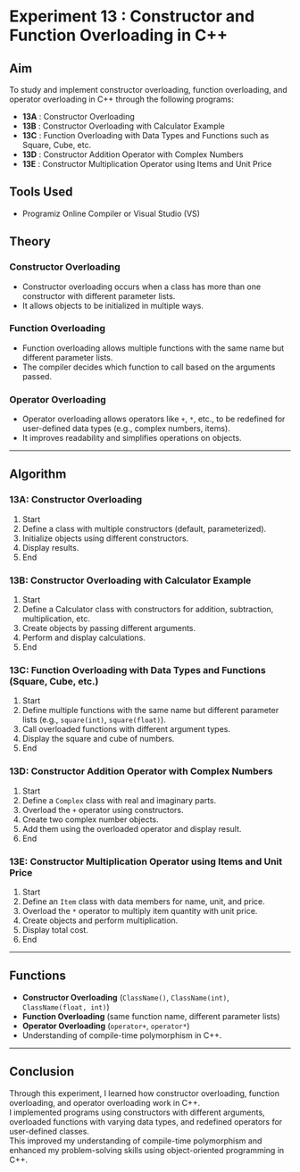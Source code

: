 # Experiment 13 : Constructor and Function Overloading in C++

## Aim
To study and implement constructor overloading, function overloading, and operator overloading in C++ through the following programs:
- **13A** : Constructor Overloading  
- **13B** : Constructor Overloading with Calculator Example  
- **13C** : Function Overloading with Data Types and Functions such as Square, Cube, etc.  
- **13D** : Constructor Addition Operator with Complex Numbers  
- **13E** : Constructor Multiplication Operator using Items and Unit Price  

## Tools Used
- Programiz Online Compiler or Visual Studio (VS)

## Theory

### Constructor Overloading
- Constructor overloading occurs when a class has more than one constructor with different parameter lists.  
- It allows objects to be initialized in multiple ways.  

### Function Overloading
- Function overloading allows multiple functions with the same name but different parameter lists.  
- The compiler decides which function to call based on the arguments passed.  

### Operator Overloading
- Operator overloading allows operators like `+`, `*`, etc., to be redefined for user-defined data types (e.g., complex numbers, items).  
- It improves readability and simplifies operations on objects.  

---

## Algorithm

### 13A: Constructor Overloading
1. Start  
2. Define a class with multiple constructors (default, parameterized).  
3. Initialize objects using different constructors.  
4. Display results.  
5. End  

### 13B: Constructor Overloading with Calculator Example
1. Start  
2. Define a Calculator class with constructors for addition, subtraction, multiplication, etc.  
3. Create objects by passing different arguments.  
4. Perform and display calculations.  
5. End  

### 13C: Function Overloading with Data Types and Functions (Square, Cube, etc.)
1. Start  
2. Define multiple functions with the same name but different parameter lists (e.g., `square(int)`, `square(float)`).  
3. Call overloaded functions with different argument types.  
4. Display the square and cube of numbers.  
5. End  

### 13D: Constructor Addition Operator with Complex Numbers
1. Start  
2. Define a `Complex` class with real and imaginary parts.  
3. Overload the `+` operator using constructors.  
4. Create two complex number objects.  
5. Add them using the overloaded operator and display result.  
6. End  

### 13E: Constructor Multiplication Operator using Items and Unit Price
1. Start  
2. Define an `Item` class with data members for name, unit, and price.  
3. Overload the `*` operator to multiply item quantity with unit price.  
4. Create objects and perform multiplication.  
5. Display total cost.  
6. End  

---

## Functions
- **Constructor Overloading** (`ClassName()`, `ClassName(int)`, `ClassName(float, int)`)  
- **Function Overloading** (same function name, different parameter lists)  
- **Operator Overloading** (`operator+`, `operator*`)  
- Understanding of compile-time polymorphism in C++.  

---

## Conclusion
Through this experiment, I learned how constructor overloading, function overloading, and operator overloading work in C++.  
I implemented programs using constructors with different arguments, overloaded functions with varying data types, and redefined operators for user-defined classes.  
This improved my understanding of compile-time polymorphism and enhanced my problem-solving skills using object-oriented programming in C++.
